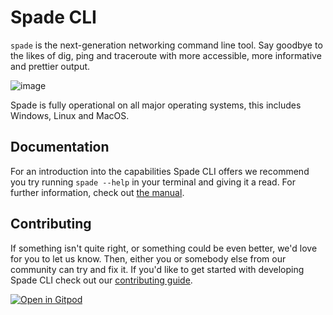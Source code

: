 # Spade CLI
`spade` is the next-generation networking command line tool.
Say goodbye to the likes of dig, ping and traceroute with more accessible,
more informative and prettier output.

![image](https://user-images.githubusercontent.com/44979306/143790954-c058f58b-0941-4b2d-b3ff-057916cf487f.png)

Spade is fully operational on all major operating systems, this includes Windows, Linux and MacOS.

## Documentation
For an introduction into the capabilities Spade CLI offers we recommend you try
running `spade --help` in your terminal and giving it a read. For further
information, check out [the manual](https://example.com/).

## Contributing
If something isn't quite right, or something could be even better, we'd love for you to let us know.
Then, either you or somebody else from our community can try and fix it. If you'd like to get started
with developing Spade CLI check out our [contributing guide](https://github.com/doublevcodes/spade/blob/main/CONTRIBUTING.md).

[![Open in Gitpod](https://gitpod.io/button/open-in-gitpod.svg)](https://gitpod.io/#https://github.com/doublevcodes/spade)
